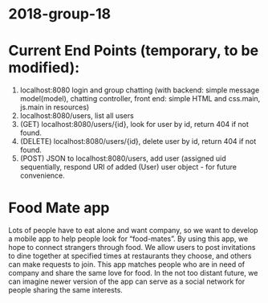 # 2018-group-18
# Current End Points (temporary, to be modified):
  1. localhost:8080  login and group chatting (with backend: simple message model(model), chatting controller,  front end: simple HTML and css.main, js.main in resources)
  2. localhost:8080/users,  list all users
  3. (GET) localhost:8080/users/{id}, look for user by id, return 404 if not found.
  4. (DELETE) localhost:8080/users/{id}, delete user by id, return 404 if not found.
  5. (POST) JSON to localhost:8080/users, add user (assigned uid sequentially, respond URI of added (User) user object - for future convenience.

# Food Mate app

Lots of people have to eat alone and want company, so we want to develop a mobile app to help people look for “food-mates”. By using this app, we hope to connect strangers through food. We allow users to post invitations to dine together at specified times at restaurants they choose, and others can make requests to join. This app matches people who are in need of company and share the same love for food. In the not too distant future, we can imagine newer version of the app can serve as a social network for people sharing the same interests.